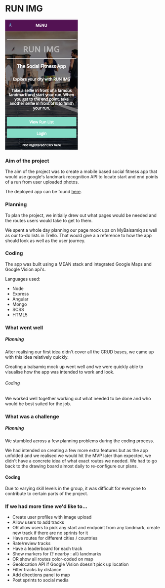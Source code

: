 # RUN IMG

![Alt text](./src/images/screenshot.png)

### Aim of the project

The aim of the project was to create a mobile based social fitness app that would use google's landmark recognition API to locate start and end points of a run from user uploaded photos.

The deployed app can be found [here](https://arcane-cove-82778.herokuapp.com/).

### Planning

To plan the project, we initially drew out what pages would be needed and the routes users would take to get to them.

We spent a whole day planning our page mock ups on MyBalsamiq as well as our to-do lists in Trello.  That would give a a reference to how the app should look as well as the user journey.

### Coding

The app was built using a MEAN stack and integrated Google Maps and Google Vision api's.

Languages used:
* Node
* Express
* Angular
* Mongo
* SCSS
* HTML5

### What went well

##### Planning

After realising our first idea didn't cover all the CRUD bases, we came up with this idea relatively quickly.

Creating a balsamiq mock up went well and we were quickly able to visualise how the app was intended to work and look.

###### Coding

We worked well together working out what needed to be done and who would be best suited for the job.

### What was a challenge



##### Planning

We stumbled across a few planning problems during the coding process.

We had intended on creating a few more extra features but as the app unfolded and we realised we would hit the MVP later than expected, we didn't have a concrete idea of what exact routes we needed. We had to go back to the drawing board almost daily to re-configure our plans.

#### Coding

Due to varying skill levels in the group, it was difficult for everyone to contribute to certain parts of the project.

### If we had more time we'd like to...

* Create user profiles with image upload
* Allow users to add tracks
* OR allow users to pick any start and endpoint from any landmark, create new track if there are no sprints for it
* Have routes for different cities / countries
* Rate/review tracks
* Have a leaderboard for each track
* Show markers for (? nearby : all) landmarks
* OR show all routes color-coded on map
* Geolocation API if Google Vision doesn't pick up location
* Filter tracks by distance
* Add directions panel to map
* Post sprints to social media
